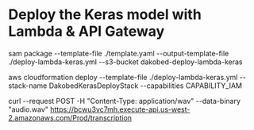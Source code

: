 
# Deploy the Keras model with Lambda & API Gateway

sam package --template-file ./template.yaml --output-template-file ./deploy-lambda-keras.yml --s3-bucket dakobed-deploy-lambda-keras

aws cloudformation deploy --template-file ./deploy-lambda-keras.yml  --stack-name DakobedKerasDeployStack --capabilities CAPABILITY_IAM


curl --request POST -H "Content-Type: application/wav" --data-binary "audio.wav" https://bcwu3vc7mh.execute-api.us-west-2.amazonaws.com/Prod/transcription